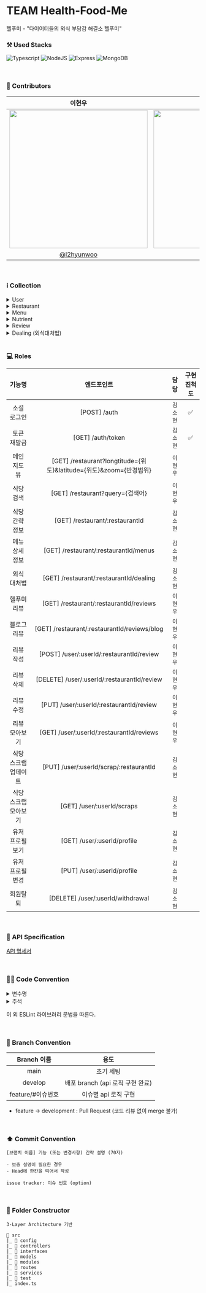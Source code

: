 # TEAM Health-Food-Me
헬푸미 - "다이어터들의 외식 부담감 해결소 헬푸미"
<br/>

### ⚒️ Used Stacks
 ![Typescript](https://img.shields.io/badge/Typescript-3178C6?style=for-the-badge&logo=typescript&logoColor=white)
 ![NodeJS](https://img.shields.io/badge/Node.js-6DA55F?style=for-the-badge&logo=node.js&logoColor=white)
 ![Express](https://img.shields.io/badge/Express-000000?style=for-the-badge&logo=express&logoColor=white)
 ![MongoDB](https://img.shields.io/badge/MongoDB-47A248.svg?style=for-the-badge&logo=mongodb&logoColor=white) 

<br/>

### 👥 Contributors
|이현우|김소현|
| :---: | :---: |
|<img src="https://user-images.githubusercontent.com/55437339/178451474-e8ba24b3-ea25-4d25-b46a-c0d33351e7de.jpeg" width="360"/>|<img src="https://user-images.githubusercontent.com/55437339/178452102-224590a4-4760-4736-9c7b-4f4a7fc3f270.jpeg" width="360"/>|
|[@l2hyunwoo](https://github.com/l2hyunwoo)|[@thguss](https://github.com/thguss)|

<br/>

### ℹ️ Collection
<details>
<summary>User</summary>   
<div markdown="1">       

```
const UserSchema = new mongoose.Schema({
  name: {
    type: String,
    required: true,
    unique: true,
  },
  social: {
    type: String,
    required: true,
    unique: true,
  },
  socialId: {
    type: String,
    required: true,
    unique: true,
  },
  email: {
    type: String,
    unique: true,
  },
  scrapRestaurants: [
    {
      type: mongoose.Types.ObjectId,
      required: true,
      ref: "Restaurant",
    },
  ],
  refreshToken: {
    type: String,
    required: true,
    unique: true,
  },
});
```
</div>
</details>

<details>
<summary>Restaurant</summary>   
<div markdown="1">   
 
```
const ResaturantSchema = new mongoose.Schema({
  latitude: {
    type: Number,
    required: true,
  },
  longitude: {
    type: Number,
    required: true,
  },
  name: {
    type: String,
    required: true,
    unique: true,
  },
  logo: {
    type: String,
    required: true,
    unique: true,
  },
  category: {
    type: String,
    required: true,
  },
  hashtag: [
    {
      type: String,
      required: true,
    },
  ],
  address: {
    type: String,
    required: true,
  },
  worktime: [
    {
      type: String,
    },
  ],
  contact: {
    type: String,
  },
  reviews: [
    {
      type: mongoose.Types.ObjectId,
      required: true,
      ref: "Review",
    },
  ],
  menus: [
    {
      type: mongoose.Types.ObjectId,
      required: true,
      ref: "Menu",
    },
  ],
});
```
</div>
</details>

<details>
<summary>Menu</summary>   
<div markdown="1">  
 
```
const MenuSchema = new mongoose.Schema({
  name: {
    type: String,
    required: true,
  },
  image: {
    type: String,
    required: true,
  },
  nutrient: {
    type: mongoose.Types.ObjectId,
    required: true,
    ref: "Nutrient",
  },
  price: {
    type: Number,
    required: true,
  },
  from: {
    type: mongoose.Types.ObjectId,
    required: true,
    ref: "Restaurant",
  },
  isHelfoomePick: {
    type: Boolean,
    required: true,
  },
});
```
</div>
</details>

<details>
<summary>Nutrient</summary>   
<div markdown="1">  
 
```
const NutrientSchema = new mongoose.Schema({
  kcal: {
    type: Number,
    required: true,
  },
  carbohydrate: {
    type: Number,
    required: true,
  },
  protein: {
    type: Number,
    required: true,
  },
  fat: {
    type: Number,
    required: true,
  },
  menuId: {
    type: mongoose.Types.ObjectId,
    required: true,
    ref: "Menu",
  },
});
```
</div>
</details>

<details>
<summary>Review</summary>   
<div markdown="1">  
 
```
const ReviewSchema = new mongoose.Schema({
  restaurantId: {
    type: mongoose.Types.ObjectId,
    required: true,
    ref: "Restaurant",
  },
  writerId: {
    type: mongoose.Types.ObjectId,
    required: true,
    ref: "User",
  },
  score: {
    type: Number,
    required: true,
  },
  content: {
    type: String,
    required: true,
  },
  image: [
    {
      type: String,
      required: true,
    },
  ],
  reason: [
    {
      type: String,
      required: true,
    },
  ],
});
```
</div>
</details>

<details>
<summary>Dealing (외식대처법)</summary>   
<div markdown="1">  
 
```
const DealingSchema = new mongoose.Schema({
  category: {
    type: String,
    required: true,
  },
  content: {
    type: String,
    required: true,
  },
  image: {
    type: url,
    required: true,
  },
});
```
</div>
</details>

<br/>

### 💻 Roles
|기능명|엔드포인트|담당|구현 진척도|
| :---: | :---: | :---: | :---: |
|소셜 로그인|[POST] /auth|`김소현`|✅|
|토큰 재발급|[GET] /auth/token|`김소현`|✅|
|메인 지도 뷰|[GET] /restaurant?longtitude={위도}&latitude={위도}&zoom={반경범위}|`이현우`|
|식당 검색|[GET] /restaurant?query={검색어}|`이현우`|
|식당 간략 정보|[GET] /restaurant/:restaurantId|`김소현`|
|메뉴 상세 정보|[GET] /restaurant/:restaurantId/menus|`김소현`|
|외식 대처법|[GET] /restaurant/:restaurantId/dealing|`김소현`|
|헬푸미 리뷰|[GET] /restaurant/:restaurantId/reviews|`이현우`|
|블로그 리뷰|[GET] /restaurant/:restaurantId/reviews/blog|`이현우`|
|리뷰 작성|[POST] /user/:userId/:restaurantId/review|`이현우`|
|리뷰 삭제|[DELETE] /user/:userId/:restaurantId/review|`이현우`|
|리뷰 수정|[PUT] /user/:userId/:restaurantId/review|`이현우`|
|리뷰 모아보기|[GET] /user/:userId/:restaurantId/reviews|`이현우`|
|식당 스크랩 업데이트|[PUT] /user/:userId/scrap/:restaurantId|`김소현`|
|식당 스크랩 모아보기|[GET] /user/:userId/scraps|`김소현`|
|유저 프로필 보기|[GET] /user/:userId/profile|`김소현`|
|유저 프로필 변경|[PUT] /user/:userId/profile|`김소현`|
|회원탈퇴|[DELETE] /user/:userId/withdrawal|`김소현`|

<br/>

### 📝 API Specification
[API 명세서](https://chipped-hamburger-edb.notion.site/d615e5d9237c46f1861a4274c0379576?v=1201e0a5ad1f4caaa115b36c5766ecc5)

<br/>

### 🧑‍💻 Code Convention

<details>
<summary>변수명</summary>   
<div markdown="1">       

 1. Camel Case 사용
 2. 함수의 경우 동사+명사 사용 ( ex) getUser() )
 3. 약어는 되도록 사용하지 않음
 
</div>
</details>

<details>
<summary>주석</summary>   
<div markdown="1">       

 1. 한 줄 주석 사용 //
 2. 함수 주석
 ```
 /**
 * @route
 * @desc
 * @access
 **/
 getUser()
 ```
 
</div>
</details>

이 외 ESLint 라이브러리 문법을 따른다.

<br/>

### 🎋 Branch Convention
|Branch 이름|용도|
| :--: | :--: |
|main|초기 세팅|
|develop|배포 branch (api 로직 구현 완료)|
|feature/#이슈번호|이슈별 api 로직 구현|

- feature -> development : Pull Request (코드 리뷰 없이 merge 불가)

<br/>

### ⬆️ Commit Convention
```
[브랜치 이름] 기능 (또는 변경사항) 간략 설명 (70자)

- 보충 설명이 필요한 경우
- Head에 한칸을 띄어서 작성

issue tracker: 이슈 번호 (option)
```

<br/>

### 📂 Folder Constructor
```
3-Layer Architecture 기반

📁 src
|_ 📁 config
|_ 📁 controllers
|_ 📁 interfaces
|_ 📁 models
|_ 📁 modules
|_ 📁 routes
|_ 📁 services
|_ 📁 test
|_ index.ts
```

